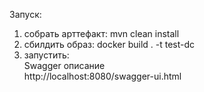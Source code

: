 Запуск:
1) собрать арттефакт: mvn clean install
2) сбилдить образ: docker build . -t test-dc
3) запустить:  
Swagger описание  
http://localhost:8080/swagger-ui.html

